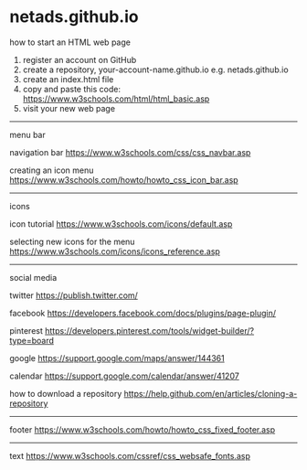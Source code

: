 # netads.github.io


how to start an HTML web page
1. register an account on GitHub
2. create a repository, your-account-name.github.io e.g. netads.github.io
3. create an index.html file
4. copy and paste this code: https://www.w3schools.com/html/html_basic.asp
5. visit your new web page


________
menu bar

navigation bar
https://www.w3schools.com/css/css_navbar.asp

creating an icon menu
https://www.w3schools.com/howto/howto_css_icon_bar.asp


_____
icons

icon tutorial
https://www.w3schools.com/icons/default.asp

selecting new icons for the menu
https://www.w3schools.com/icons/icons_reference.asp


____________
social media

twitter
https://publish.twitter.com/ 

facebook
https://developers.facebook.com/docs/plugins/page-plugin/

pinterest
https://developers.pinterest.com/tools/widget-builder/?type=board

google
https://support.google.com/maps/answer/144361

calendar
https://support.google.com/calendar/answer/41207

how to download a repository
https://help.github.com/en/articles/cloning-a-repository


______
footer
https://www.w3schools.com/howto/howto_css_fixed_footer.asp


____
text
https://www.w3schools.com/cssref/css_websafe_fonts.asp

